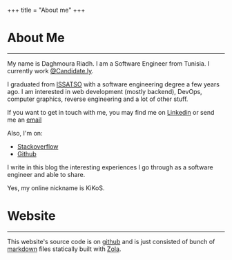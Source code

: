 +++
title = "About me"
+++
# About Me
---
My name is Daghmoura Riadh. I am a Software Engineer from Tunisia. I currently work  [@Candidate.ly](https://candidate.ly).

I graduated from [ISSATSO](http://www.issatso.rnu.tn/) with a software engineering degree a few years ago.
I am interested in web development (mostly backend), DevOps, computer graphics, reverse engineering and a lot of other stuff.

If you want to get in touch with me, you may find me on [Linkedin](https://www.linkedin.com/in/riadh-daghmoura-043077185/)
or send me an [email](mailto:dag.riadh@gmail.com)

Also, I'm on: 
- [Stackoverflow](https://stackoverflow.com/users/9437824/kikos)
- [Github](https://github.com/KiKoS0)

I write in this blog the interesting experiences I go through as a software engineer and able to share.

Yes, my online nickname is KiKoS.

# Website
---
This website's source code is on [github](https://github.com/KiKoS0/kikos0.github.io) and is just consisted of bunch of [markdown](https://en.wikipedia.org/wiki/Markdown) 
files statically built with [Zola](https://www.getzola.org/).
